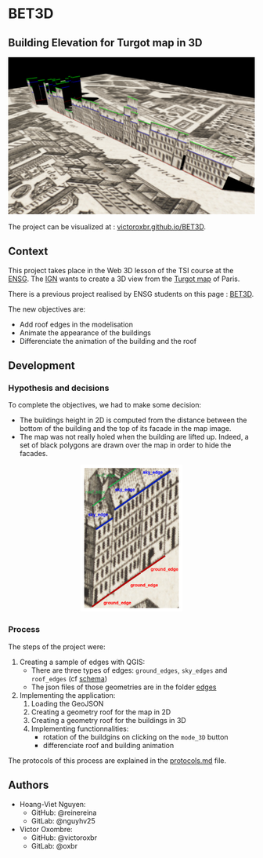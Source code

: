 # BET3D
## Building Elevation for Turgot map in 3D

![BET3D Screen](./images/screenBET3D.png)

The project can be visualized at : [victoroxbr.github.io/BET3D](https://victoroxbr.github.io/BET3D/).

## Context
This project takes place in the Web 3D lesson of the TSI course at the [ENSG](http://www.ensg.eu). The [IGN](http://www.ign.fr) wants to create a 3D view from the [Turgot map](https://fr.wikipedia.org/wiki/Plan_de_Turgot#/media/Fichier:Turgot_map_of_Paris_-_Norman_B._Leventhal_Map_Center.jpg) of Paris.

There is a previous project realised by ENSG students on this page : [BET3D](https://github.com/MarieStretti/BET3D).

The new objectives are:
* Add roof edges in the modelisation
* Animate the appearance of the buildings
* Differenciate the animation of the building and the roof 


## Development

### Hypothesis and decisions

To complete the objectives, we had to make some decision:
* The buildings height in 2D is computed from the distance between the bottom of the building and the top of its facade in the map image.
* The map was not really holed when the building are lifted up. Indeed, a set of black polygons are drawn over the map in order to hide the
facades.

<div style="text-align:center">
<img src="./images/edges_schema.png" alt="Edges schema" height="300em">
</div>


### Process

The steps of the project were:
1. Creating a sample of edges with QGIS:
    * There are three types of edges: `ground_edges`, `sky_edges` and `roof_edges` (cf [schema](./images/edges_schema.png))
    * The json files of those geometries are in the folder [edges](./edges)
3. Implementing the application:
    1. Loading the GeoJSON
    2. Creating a geometry roof for the map in 2D
    3. Creating a geometry roof for the buildings in 3D
    4. Implementing functionnalities:
        * rotation of the buildgins on clicking on the `mode_3D` button
        * differenciate roof and building animation


The protocols of this process are explained in the [protocols.md](./protocols.md) file.


## Authors
* Hoang-Viet Nguyen: 
   * GitHub: @reinereina
   * GitLab: @nguyhv25
* Victor Oxombre:
   * GitHub: @victoroxbr
   * GitLab: @oxbr
